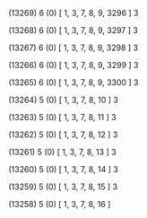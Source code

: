 (13269) 6 (0) [ 1, 3, 7, 8, 9, 3296 ] 3 


(13268) 6 (0) [ 1, 3, 7, 8, 9, 3297 ] 3 


(13267) 6 (0) [ 1, 3, 7, 8, 9, 3298 ] 3 


(13266) 6 (0) [ 1, 3, 7, 8, 9, 3299 ] 3 


(13265) 6 (0) [ 1, 3, 7, 8, 9, 3300 ] 3 


(13264) 5 (0) [ 1, 3, 7, 8, 10 ] 3 


(13263) 5 (0) [ 1, 3, 7, 8, 11 ] 3 


(13262) 5 (0) [ 1, 3, 7, 8, 12 ] 3 


(13261) 5 (0) [ 1, 3, 7, 8, 13 ] 3 


(13260) 5 (0) [ 1, 3, 7, 8, 14 ] 3 


(13259) 5 (0) [ 1, 3, 7, 8, 15 ] 3 


(13258) 5 (0) [ 1, 3, 7, 8, 16 ]  

